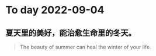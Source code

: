 
# To day 2022-09-04


## 夏天里的美好，能治愈生命里的冬天。   
>  The beauty of summer can heal the winter of your life.

    